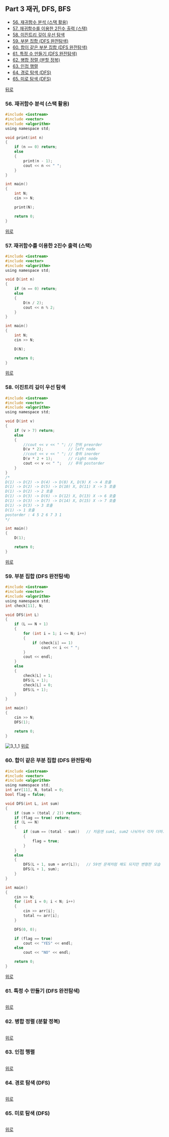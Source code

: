 ## Part 3 재귀, DFS, BFS
* [56. 재귀함수 분석 (스택 활용)](#56-재귀함수-분석-스택-활용)
* [57. 재귀함수를 이용한 2진수 출력 (스택)](#57-재귀함수를-이용한-2진수-출력-스택)
* [58. 이진트리 깊이 우선 탐색](#58-이진트리-깊이-우선-탐색)
* [59. 부분 집합 (DFS 완전탐색)](#59-부분-집합-dfs-완전탐색)
* [60. 합이 같은 부분 집합 (DFS 완전탐색)](#60-합이-같은-부분-집합-dfs-완전탐색)
* [61. 특정 수 만들기 (DFS 완전탐색)](#61-특정-수-만들기-dfs-완전탐색)
* [62. 병합 정렬 (분할 정복)](#62-병합-정렬-분할-정복)
* [63. 인접 행렬](#63-인접-행렬)
* [64. 경로 탐색 (DFS)](#64-경로-탐색-dfs)
* [65. 미로 탐색 (DFS)](#65-미로-탐색-dfs)

[뒤로](https://github.com/hhhan0315/Algorithm)

### 56. 재귀함수 분석 (스택 활용)
```c
#include <iostream>
#include <vector>
#include <algorithm>
using namespace std;

void print(int n)
{
	if (n == 0) return;
	else
	{
		print(n - 1);
		cout << n << " ";
	}
}

int main()
{
	int N;
	cin >> N;

	print(N);

	return 0;
}
```
[위로](#part-3-재귀-dfs-bfs)

### 57. 재귀함수를 이용한 2진수 출력 (스택)
```c
#include <iostream>
#include <vector>
#include <algorithm>
using namespace std;

void D(int n)
{
	if (n == 0) return;
	else
	{
		D(n / 2);
		cout << n % 2;
	}
}

int main()
{
	int N;
	cin >> N;

	D(N);

	return 0;
}
```
[위로](#part-3-재귀-dfs-bfs)

### 58. 이진트리 깊이 우선 탐색
```c
#include <iostream>
#include <vector>
#include <algorithm>
using namespace std;

void D(int v)
{
	if (v > 7) return;
	else
	{
		//cout << v << " ";	// 전위 preorder
		D(v * 2);	        // left node
		//cout << v << " ";	// 중위 inorder
		D(v * 2 + 1);	    // right node
		cout << v << " ";	// 후위 postorder
	}
}
/*
D(1) -> D(2) -> D(4) -> D(8) X, D(9) X -> 4 호출
D(1) -> D(2) -> D(5) -> D(10) X, D(11) X -> 5 호출
D(1) -> D(2) -> 2 호출
D(1) -> D(3) -> D(6) -> D(12) X, D(13) X -> 6 호출
D(1) -> D(3) -> D(7) -> D(14) X, D(15) X -> 7 호출
D(1) -> D(3) -> 3 호출
D(1) -> 1 호출
postorder : 4 5 2 6 7 3 1
*/

int main()
{
	D(1);

	return 0;
}
```
[위로](#part-3-재귀-dfs-bfs)

### 59. 부분 집합 (DFS 완전탐색)
```c
#include <iostream>
#include <vector>
#include <algorithm>
using namespace std;
int check[11], N;

void DFS(int L)
{
	if (L == N + 1)
	{
		for (int i = 1; i <= N; i++)
		{
			if (check[i] == 1)
				cout << i << " ";
		}
		cout << endl;
	}
	else
	{
		check[L] = 1;
		DFS(L + 1);
		check[L] = 0;
		DFS(L + 1);
	}
}

int main()
{
	cin >> N;
	DFS(1);

	return 0;
}
```
![3_1_1](https://github.com/hhhan0315/Algorithm/blob/master/study_for_IT/image/3_1_1.PNG)
[위로](#part-3-재귀-dfs-bfs)

### 60. 합이 같은 부분 집합 (DFS 완전탐색)
```c
#include <iostream>
#include <vector>
#include <algorithm>
using namespace std;
int arr[11], N, total = 0;
bool flag = false;

void DFS(int L, int sum)
{
	if (sum > (total / 2)) return;
	if (flag == true) return;
	if (L == N)
	{
		if (sum == (total - sum))	// 처음엔 sum1, sum2 나눠저서 각자 더하고 비교를 해줬었다.
		{
			flag = true;
		}
	}
	else
	{
		DFS(L + 1, sum + arr[L]);	// 59번 문제처럼 해도 되지만 변형한 모습
		DFS(L + 1, sum);
	}
}

int main()
{
	cin >> N;
	for (int i = 0; i < N; i++)
	{
		cin >> arr[i];
		total += arr[i];
	}

	DFS(0, 0);

	if (flag == true)
		cout << "YES" << endl;
	else
		cout << "NO" << endl;

	return 0;
}
```
[위로](#part-3-재귀-dfs-bfs)

### 61. 특정 수 만들기 (DFS 완전탐색)
```c

```
[위로](#part-3-재귀-dfs-bfs)

### 62. 병합 정렬 (분할 정복)
```c

```
[위로](#part-3-재귀-dfs-bfs)

### 63. 인접 행렬
```c

```
[위로](#part-3-재귀-dfs-bfs)

### 64. 경로 탐색 (DFS)
```c

```
[위로](#part-3-재귀-dfs-bfs)

### 65. 미로 탐색 (DFS)
```c

```
[위로](#part-3-재귀-dfs-bfs)

